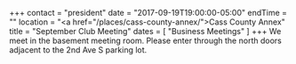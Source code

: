 +++
contact = "president"
date = "2017-09-19T19:00:00-05:00"
endTime = ""
location = "<a href=\"/places/cass-county-annex/\">Cass County Annex</a>"
title = "September Club Meeting"
dates = [ "Business Meetings" ]
+++
We meet in the basement meeting room. Please enter through the north
doors adjacent to the 2nd Ave S parking lot.

